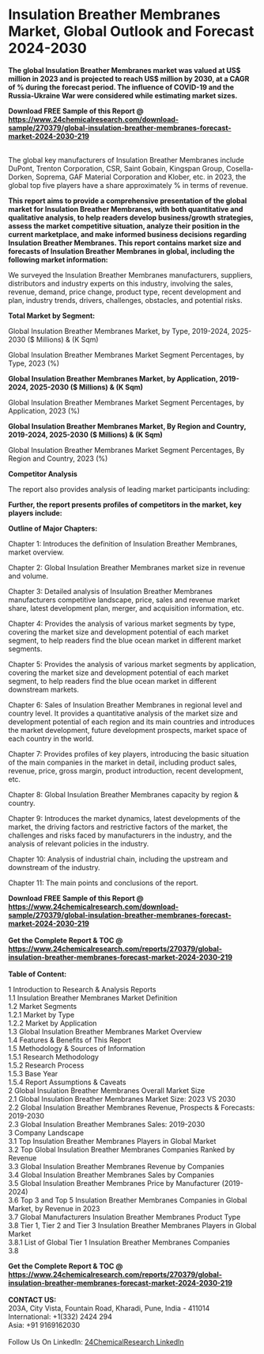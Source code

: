 <h1>Insulation Breather Membranes Market, Global Outlook and Forecast 2024-2030</h1><p><strong>The global Insulation Breather Membranes market was valued at US$ million in 2023 and is projected to reach US$ million by 2030, at a CAGR of % during the forecast period. The influence of COVID-19 and the Russia-Ukraine War were considered while estimating market sizes.</strong></p><p>
</p><p></p><div><b>Download FREE Sample of this Report @ 
            <a href="https://www.24chemicalresearch.com/download-sample/270379/global-insulation-breather-membranes-forecast-market-2024-2030-219">
            https://www.24chemicalresearch.com/download-sample/270379/global-insulation-breather-membranes-forecast-market-2024-2030-219</a></b></div><br><p>
The global key manufacturers of Insulation Breather Membranes include DuPont, Trenton Corporation, CSR, Saint Gobain, Kingspan Group, Cosella-Dorken, Soprema, GAF Material Corporation and Klober, etc. in 2023, the global top five players have a share approximately % in terms of revenue.</p><p>
<strong>This report aims to provide a comprehensive presentation of the global market for Insulation Breather Membranes, with both quantitative and qualitative analysis, to help readers develop business/growth strategies, assess the market competitive situation, analyze their position in the current marketplace, and make informed business decisions regarding Insulation Breather Membranes. This report contains market size and forecasts of Insulation Breather Membranes in global, including the following market information:</strong></p><p>
</p><p>
</p><p>We surveyed the Insulation Breather Membranes manufacturers, suppliers, distributors and industry experts on this industry, involving the sales, revenue, demand, price change, product type, recent development and plan, industry trends, drivers, challenges, obstacles, and potential risks.</p><p>
<strong>Total Market by Segment:</strong></p><p>
Global Insulation Breather Membranes Market, by Type, 2019-2024, 2025-2030 ($ Millions) &amp; (K Sqm)</p><p>
Global Insulation Breather Membranes Market Segment Percentages, by Type, 2023 (%)</p><p>
</p><p>
</p><p><strong>Global Insulation Breather Membranes Market, by Application, 2019-2024, 2025-2030 ($ Millions) &amp; (K Sqm)</strong></p><p>
Global Insulation Breather Membranes Market Segment Percentages, by Application, 2023 (%)</p><p>
</p><p>
</p><p><strong>Global Insulation Breather Membranes Market, By Region and Country, 2019-2024, 2025-2030 ($ Millions) &amp; (K Sqm)</strong></p><p>
Global Insulation Breather Membranes Market Segment Percentages, By Region and Country, 2023 (%)</p><p>
</p><p>
</p><p><strong>Competitor Analysis</strong></p><p>
The report also provides analysis of leading market participants including:</p><p>
</p><p>
</p><p><strong>Further, the report presents profiles of competitors in the market, key players include:</strong></p><p>
</p><p>
</p><p><strong>Outline of Major Chapters:</strong></p><p>
Chapter 1: Introduces the definition of Insulation Breather Membranes, market overview.</p><p>
Chapter 2: Global Insulation Breather Membranes market size in revenue and volume.</p><p>
Chapter 3: Detailed analysis of Insulation Breather Membranes manufacturers competitive landscape, price, sales and revenue market share, latest development plan, merger, and acquisition information, etc.</p><p>
Chapter 4: Provides the analysis of various market segments by type, covering the market size and development potential of each market segment, to help readers find the blue ocean market in different market segments.</p><p>
Chapter 5: Provides the analysis of various market segments by application, covering the market size and development potential of each market segment, to help readers find the blue ocean market in different downstream markets.</p><p>
Chapter 6: Sales of Insulation Breather Membranes in regional level and country level. It provides a quantitative analysis of the market size and development potential of each region and its main countries and introduces the market development, future development prospects, market space of each country in the world.</p><p>
Chapter 7: Provides profiles of key players, introducing the basic situation of the main companies in the market in detail, including product sales, revenue, price, gross margin, product introduction, recent development, etc.</p><p>
Chapter 8: Global Insulation Breather Membranes capacity by region &amp; country.</p><p>
Chapter 9: Introduces the market dynamics, latest developments of the market, the driving factors and restrictive factors of the market, the challenges and risks faced by manufacturers in the industry, and the analysis of relevant policies in the industry.</p><p>
Chapter 10: Analysis of industrial chain, including the upstream and downstream of the industry.</p><p>
Chapter 11: The main points and conclusions of the report.</p><div><b>Download FREE Sample of this Report @ 
            <a href="https://www.24chemicalresearch.com/download-sample/270379/global-insulation-breather-membranes-forecast-market-2024-2030-219">
            https://www.24chemicalresearch.com/download-sample/270379/global-insulation-breather-membranes-forecast-market-2024-2030-219</a></b></div><br><div><b>Get the Complete Report & TOC @ 
            <a href="https://www.24chemicalresearch.com/reports/270379/global-insulation-breather-membranes-forecast-market-2024-2030-219">
            https://www.24chemicalresearch.com/reports/270379/global-insulation-breather-membranes-forecast-market-2024-2030-219</a></b></div><br>
            <b>Table of Content:</b><p>1 Introduction to Research & Analysis Reports<br />
    1.1 Insulation Breather Membranes Market Definition<br />
    1.2 Market Segments<br />
        1.2.1 Market by Type<br />
        1.2.2 Market by Application<br />
    1.3 Global Insulation Breather Membranes Market Overview<br />
    1.4 Features & Benefits of This Report<br />
    1.5 Methodology & Sources of Information<br />
        1.5.1 Research Methodology<br />
        1.5.2 Research Process<br />
        1.5.3 Base Year<br />
        1.5.4 Report Assumptions & Caveats<br />
2 Global Insulation Breather Membranes Overall Market Size<br />
    2.1 Global Insulation Breather Membranes Market Size: 2023 VS 2030<br />
    2.2 Global Insulation Breather Membranes Revenue, Prospects & Forecasts: 2019-2030<br />
    2.3 Global Insulation Breather Membranes Sales: 2019-2030<br />
3 Company Landscape<br />
    3.1 Top Insulation Breather Membranes Players in Global Market<br />
    3.2 Top Global Insulation Breather Membranes Companies Ranked by Revenue<br />
    3.3 Global Insulation Breather Membranes Revenue by Companies<br />
    3.4 Global Insulation Breather Membranes Sales by Companies<br />
    3.5 Global Insulation Breather Membranes Price by Manufacturer (2019-2024)<br />
    3.6 Top 3 and Top 5 Insulation Breather Membranes Companies in Global Market, by Revenue in 2023<br />
    3.7 Global Manufacturers Insulation Breather Membranes Product Type<br />
    3.8 Tier 1, Tier 2 and Tier 3 Insulation Breather Membranes Players in Global Market<br />
        3.8.1 List of Global Tier 1 Insulation Breather Membranes Companies<br />
        3.8</p><div><b>Get the Complete Report & TOC @ 
            <a href="https://www.24chemicalresearch.com/reports/270379/global-insulation-breather-membranes-forecast-market-2024-2030-219">
            https://www.24chemicalresearch.com/reports/270379/global-insulation-breather-membranes-forecast-market-2024-2030-219</a></b></div><br><b>CONTACT US:</b><br>
            203A, City Vista, Fountain Road, Kharadi, Pune, India - 411014<br>
            International: +1(332) 2424 294<br>
            Asia: +91 9169162030 <br><br>
            Follow Us On LinkedIn: <a href="https://www.linkedin.com/company/24chemicalresearch/">24ChemicalResearch LinkedIn</a>